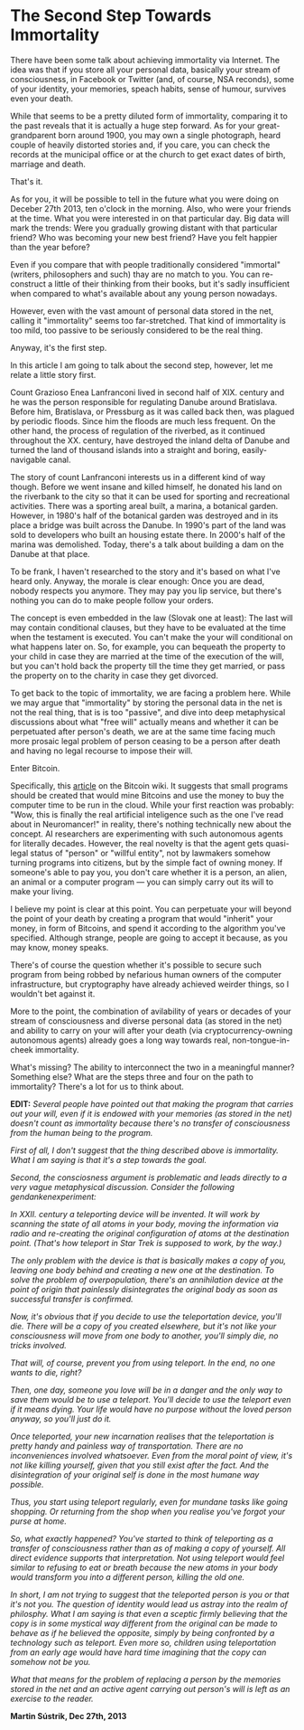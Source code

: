 # The Second Step Towards Immortality



There have been some talk about achieving immortality via Internet. The idea was that if you store all your personal data, basically your stream of consciousness, in Facebook or Twitter (and, of course, NSA reconds), some of your identity, your memories, speach habits, sense of humour, survives even your death.

While that seems to be a pretty diluted form of immortality, comparing it to the past reveals that it is actually a huge step forward. As for your great-grandparent born around 1900, you may own a single photograph, heard couple of heavily distorted stories and, if you care, you can check the records at the municipal office or at the church to get exact dates of birth, marriage and death.

That's it.

As for you, it will be possible to tell in the future what you were doing on Deceber 27th 2013, ten o'clock in the morning. Also, who were your friends at the time. What you were interested in on that particular day. Big data will mark the trends: Were you gradually growing distant with that particular friend? Who was becoming your new best friend? Have you felt happier than the year before?

Even if you compare that with people traditionally considered "immortal" (writers, philosophers and such) thay are no match to you. You can re-construct a little of their thinking from their books, but it's sadly insufficient when compared to what's available about any young person nowadays.

However, even with the vast amount of personal data stored in the net, calling it "immortality" seems too far-stretched. That kind of immortality is too mild, too passive to be seriously considered to be the real thing.

Anyway, it's the first step.

In this article I am going to talk about the second step, however, let me relate a little story first.

Count Grazioso Enea Lanfranconi lived in second half of XIX. century and he was the person responsible for regulating Danube around Bratislava. Before him, Bratislava, or Pressburg as it was called back then, was plagued by periodic floods. Since him the floods are much less frequent. On the other hand, the process of regulation of the riverbed, as it continued throughout the XX. century, have destroyed the inland delta of Danube and turned the land of thousand islands into a straight and boring, easily-navigable canal.

The story of count Lanfranconi interests us in a different kind of way though. Before we went insane and killed himself, he donated his land on the riverbank to the city so that it can be used for sporting and recreational activities. There was a sporting areal built, a marina, a botanical garden. However, in 1980's half of the botanical garden was destroyed and in its place a bridge was built across the Danube. In 1990's part of the land was sold to developers who built an housing estate there. In 2000's half of the marina was demolished. Today, there's a talk about building a dam on the Danube at that place.

To be frank, I haven't researched to the story and it's based on what I've heard only. Anyway, the morale is clear enough: Once you are dead, nobody respects you anymore. They may pay you lip service, but there's nothing you can do to make people follow your orders.

The concept is even embedded in the law (Slovak one at least): The last will may contain conditional clauses, but they have to be evaluated at the time when the testament is executed. You can't make the your will conditional on what happens later on. So, for example, you can bequeath the property to your child in case they are married at the time of the execution of the will, but you can't hold back the property till the time they get married, or pass the property on to the charity in case they get divorced.

To get back to the topic of immortality, we are facing a problem here. While we may argue that "immortality" by storing the personal data in the net is not the real thing, that is is too "passive", and dive into deep metaphysical discussions about what "free will" actually means and whether it can be perpetuated after person's death, we are at the same time facing much more prosaic legal problem of person ceasing to be a person after death and having no legal recourse to impose their will.

Enter Bitcoin.

Specifically, this [article](https://en.bitcoin.it/wiki/Agents) on the Bitcoin wiki. It suggests that small programs should be created that would mine Bitcoins and use the money to buy the computer time to be run in the cloud. While your first reaction was probably: "Wow, this is finally the real artificial inteligence such as the one I've read about in Neuromancer!" in reality, there's nothing technically new about the concept. AI researchers are experimenting with such autonomous agents for literally decades. However, the real novelty is that the agent gets quasi-legal status of "person" or "willful entity", not by lawmakers somehow turning programs into citizens, but by the simple fact of owning money. If someone's able to pay you, you don't care whether it is a person, an alien, an animal or a computer program — you can simply carry out its will to make your living.

I believe my point is clear at this point. You can perpetuate your will beyond the point of your death by creating a program that would "inherit" your money, in form of Bitcoins, and spend it according to the algorithm you've specified. Although strange, people are going to accept it because, as you may know, money speaks.

There's of course the question whether it's possible to secure such program from being robbed by nefarious human owners of the computer infrastructure, but cryptography have already achieved weirder things, so I wouldn't bet against it.

More to the point, the combination of avilability of years or decades of your stream of consciousness and diverse personal data (as stored in the net) and ability to carry on your will after your death (via cryptocurrency-owning autonomous agents) already goes a long way towards real, non-tongue-in-cheek immortality.

What's missing? The ability to interconnect the two in a meaningful manner? Something else? What are the steps three and four on the path to immortality? There's a lot for us to think about.

**EDIT:** _Several people have pointed out that making the program that carries out your will, even if it is endowed with your memories (as stored in the net) doesn't count as immortality because there's no transfer of consciousness from the human being to the program._

_First of all, I don't suggest that the thing described above is immortality. What I am saying is that it's a step towards the goal._

_Second, the consciosness argument is problematic and leads directly to a very vague metaphysical discussion. Consider the following gendankenexperiment:_

_In XXII. century a teleporting device will be invented. It will work by scanning the state of all atoms in your body, moving the information via radio and re-creating the original configuration of atoms at the destination point. (That's how teleport in Star Trek is supposed to work, by the way.)_

_The only problem with the device is that is basically makes a copy of you, leaving one body behind and creating a new one at the destination. To solve the problem of overpopulation, there's an annihilation device at the point of origin that painlessly disintegrates the original body as soon as successful transfer is confirmed._

_Now, it's obvious that if you decide to use the teleportation device, you'll die. There will be a copy of you created elsewhere, but it's not like your consciousness will move from one body to another, you'll simply die, no tricks involved._

_That will, of course, prevent you from using teleport. In the end, no one wants to die, right?_

_Then, one day, someone you love will be in a danger and the only way to save them would be to use a teleport. You'll decide to use the teleport even if it means dying. Your life would have no purpose without the loved person anyway, so you'll just do it._

_Once teleported, your new incarnation realises that the teleportation is pretty handy and painless way of transportation. There are no inconveniences involved whatsoever. Even from the moral point of view, it's not like killing yourself, given that you still exist after the fact. And the disintegration of your original self is done in the most humane way possible._

_Thus, you start using teleport regularly, even for mundane tasks like going shopping. Or returning from the shop when you realise you've forgot your purse at home._

_So, what exactly happened? You've started to think of teleporting as a transfer of consciousness rather than as of making a copy of yourself. All direct evidence supports that interpretation. Not using teleport would feel similar to refusing to eat or breath because the new atoms in your body would transform you into a different person, killing the old one._

_In short, I am not trying to suggest that the teleported person is you or that it's not you. The question of identity would lead us astray into the realm of philosphy. What I am saying is that even a sceptic firmly believing that the copy is in some mystical way different from the original can be made to behave as if he believed the opposite, simply by being confronted by a technology such as teleport. Even more so, children using teleportation from an early age would have hard time imagining that the copy can somehow not be you._

_What that means for the problem of replacing a person by the memories stored in the net and an active agent carrying out person's will is left as an exercise to the reader._

**Martin Sústrik, Dec 27th, 2013**